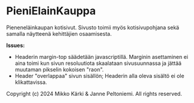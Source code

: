 # PieniElainKauppa
Pieneneläinkaupan kotisivut.
Sivusto toimii myös kotisivupohjana sekä samalla näytteenä kehittäjien osaamisesta.

**Issues:**
-  Headerin margin-top säädetään javascriptillä. Marginin asettaminen ei aina toimi kun sivun resoluutiota skaalataan sivusuunnassa ja jättää muutaman pikselin kokoisen "raon".
-  Header "overlappaa" sivun sisällön; Headerin alla oleva sisältö ei ole klikattavissa.

Copyright (c) 2024 Mikko Kärki & Janne Peltoniemi. All rights reserved.
